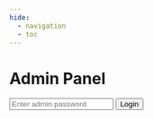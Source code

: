 ```yaml
---
hide:
  - navigation
  - toc
---
```


# Admin Panel

<div id="admin-panel">
  <input type="password" id="admin-pass" placeholder="Enter admin password" />
  <button onclick="checkPassword()">Login</button>
  <div id="admin-content" style="display:none;"></div>
</div>

<script src="/many/assets/js/admin-panel.js"></script>
